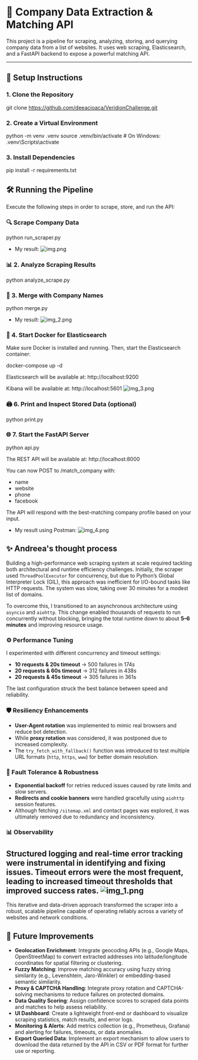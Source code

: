# 🏢 Company Data Extraction & Matching API

This project is a pipeline for scraping, analyzing, storing, and querying company data from a list of websites. It uses web scraping, Elasticsearch, and a FastAPI backend to expose a powerful matching API.

---

## 🚀 Setup Instructions

### 1. Clone the Repository

git clone https://github.com/deeacioaca/VeridionChallenge.git

### 2. Create a Virtual Environment 
python -m venv .venv
source .venv/bin/activate  # On Windows: .venv\Scripts\activate

### 3. Install Dependencies
pip install -r requirements.txt


## 🛠️ Running the Pipeline
Execute the following steps in order to scrape, store, and run the API:

### 🔍 Scrape Company Data

python run_scraper.py

- My result:
![img.png](img.png)

### 📊 2. Analyze Scraping Results

python analyze_scrape.py

### 🔗 3. Merge with Company Names

python merge.py

- My result:
![img_2.png](img_2.png)

### 🐳 4. Start Docker for Elasticsearch
Make sure Docker is installed and running. Then, start the Elasticsearch container:

docker-compose up -d

Elasticsearch will be available at:
http://localhost:9200

Kibana will be available at:
http://localhost:5601
![img_3.png](img_3.png)

### 🖨️ 6. Print and Inspect Stored Data (optional)

python print.py

### 🌐 7. Start the FastAPI Server

python api.py

The REST API will be available at:
http://localhost:8000

You can now POST to /match_company with:

- name
- website
- phone
- facebook

The API will respond with the best-matching company profile based on your input.

- My result using Postman:
![img_4.png](img_4.png)

## ✨ Andreea's thought process

Building a high-performance web scraping system at scale required tackling both architectural and runtime efficiency challenges. Initially, the scraper used `ThreadPoolExecutor` for concurrency, but due to Python’s Global Interpreter Lock (GIL), this approach was inefficient for I/O-bound tasks like HTTP requests. The system was slow, taking over 30 minutes for a modest list of domains.

To overcome this, I transitioned to an asynchronous architecture using `asyncio` and `aiohttp`. This change enabled thousands of requests to run concurrently without blocking, bringing the total runtime down to about **5–6 minutes** and improving resource usage.

### ⚙️ Performance Tuning

I experimented with different concurrency and timeout settings:

- **10 requests & 20s timeout** → 500 failures in 174s  
- **20 requests & 60s timeout** → 312 failures in 438s  
- **20 requests & 45s timeout** → 305 failures in 361s  

The last configuration struck the best balance between speed and reliability.

### 🛡️ Resiliency Enhancements

- **User-Agent rotation** was implemented to mimic real browsers and reduce bot detection.
- While **proxy rotation** was considered, it was postponed due to increased complexity.
- The `try_fetch_with_fallback()` function was introduced to test multiple URL formats (`http`, `https`, `www`) for better domain resolution.

### 🔁 Fault Tolerance & Robustness

- **Exponential backoff** for retries reduced issues caused by rate limits and slow servers.
- **Redirects and cookie banners** were handled gracefully using `aiohttp` session features.
- Although fetching `/sitemap.xml` and contact pages was explored, it was ultimately removed due to redundancy and inconsistency.

### 📊 Observability

Structured logging and real-time error tracking were instrumental in identifying and fixing issues. Timeout errors were the most frequent, leading to increased timeout thresholds that improved success rates.
![img_1.png](img_1.png)
---

This iterative and data-driven approach transformed the scraper into a robust, scalable pipeline capable of operating reliably across a variety of websites and network conditions.

## 🚀 Future Improvements

- **Geolocation Enrichment**: Integrate geocoding APIs (e.g., Google Maps, OpenStreetMap) to convert extracted addresses into latitude/longitude coordinates for spatial filtering or clustering.
- **Fuzzy Matching**: Improve matching accuracy using fuzzy string similarity (e.g., Levenshtein, Jaro-Winkler) or embedding-based semantic similarity.
- **Proxy & CAPTCHA Handling**: Integrate proxy rotation and CAPTCHA-solving mechanisms to reduce failures on protected domains.
- **Data Quality Scoring**: Assign confidence scores to scraped data points and matches to help assess reliability.
- **UI Dashboard**: Create a lightweight front-end or dashboard to visualize scraping statistics, match results, and error logs.
- **Monitoring & Alerts**: Add metrics collection (e.g., Prometheus, Grafana) and alerting for failures, timeouts, or data anomalies.
- **Export Queried Data**: Implement an export mechanism to allow users to download the data returned by the API in CSV or PDF format for further use or reporting.
